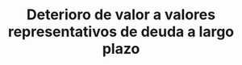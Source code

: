 ---
id: 297-valores-representativos-de-deuda-a-largo-plazo
title: 297. Deterioro de valor a valores representativos de deuda a largo plazo
---